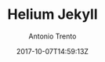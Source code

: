 ---
title: "Helium Jekyll"
github: https://github.com/heliumjk/heliumjk.github.io
demo: https://heliumjk.github.io/
author: Antonio Trento

ssg:
  - Jekyll
cms:
  - No Cms
date: 2017-10-07T14:59:13Z
github_branch: master
description: "Bootstrap 4 responsive Jekyll Theme."
stale: true
---